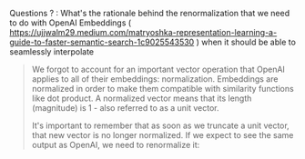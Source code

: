 
Questions
? : What's the rationale behind the renormalization that we need to do with OpenAI Embeddings ( https://ujjwalm29.medium.com/matryoshka-representation-learning-a-guide-to-faster-semantic-search-1c9025543530 ) when it should be able to seamlessly interpolate

> We forgot to account for an important vector operation that OpenAI applies to all of their embeddings: normalization. Embeddings are normalized in order to make them compatible with similarity functions like dot product. A normalized vector means that its length (magnitude) is 1 - also referred to as a unit vector.
> 
> It's important to remember that as soon as we truncate a unit vector, that new vector is no longer normalized. If we expect to see the same output as OpenAI, we need to renormalize it:
